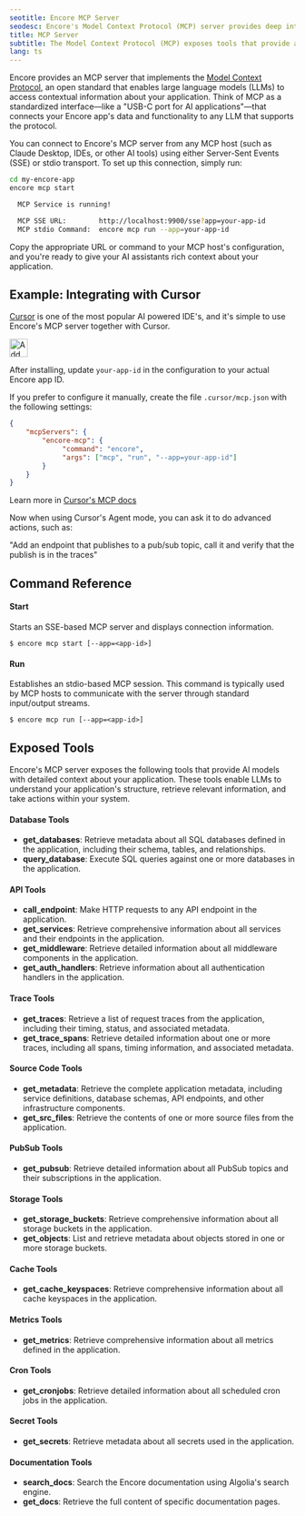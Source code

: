 ```yaml
---
seotitle: Encore MCP Server
seodesc: Encore's Model Context Protocol (MCP) server provides deep introspection of your application to AI development tools.
title: MCP Server
subtitle: The Model Context Protocol (MCP) exposes tools that provide application context to LLMs.
lang: ts
---
```


Encore provides an MCP server that implements the [Model Context Protocol](https://modelcontextprotocol.io/introduction), an open standard that enables large language models (LLMs) to access contextual information about your application. Think of MCP as a standardized interface—like a "USB-C port for AI applications"—that connects your Encore app's data and functionality to any LLM that supports the protocol.

You can connect to Encore's MCP server from any MCP host (such as Claude Desktop, IDEs, or other AI tools) using either Server-Sent Events (SSE) or stdio transport. To set up this connection, simply run:

```bash
cd my-encore-app
encore mcp start

  MCP Service is running!

  MCP SSE URL:        http://localhost:9900/sse?app=your-app-id
  MCP stdio Command:  encore mcp run --app=your-app-id
```

Copy the appropriate URL or command to your MCP host's configuration, and you're ready to give your AI assistants rich context about your application.

## Example: Integrating with Cursor

[Cursor](https://cursor.com) is one of the most popular AI powered IDE's, and it's simple to use Encore's MCP server together with Cursor. 

<a href="https://cursor.com/en/install-mcp?name=encore-mcp&config=eyJjb21tYW5kIjoiZW5jb3JlIG1jcCBydW4gLS1hcHA9eW91ci1hcHAtaWQifQ%3D%3D"><img src="https://cursor.com/deeplink/mcp-install-dark.svg" alt="Add encore-mcp MCP server to Cursor" height="32" /></a>

After installing, update `your-app-id` in the configuration to your actual Encore app ID.

If you prefer to configure it manually, create the file `.cursor/mcp.json` with the following settings:

```json
{
    "mcpServers": {
        "encore-mcp": {
             "command": "encore",
             "args": ["mcp", "run", "--app=your-app-id"]
        }
    }
}
```

Learn more in [Cursor's MCP docs](https://docs.cursor.com/context/model-context-protocol)

Now when using Cursor's Agent mode, you can ask it to do advanced actions, such as:

"Add an endpoint that publishes to a pub/sub topic, call it and verify that the publish is in the traces"

## Command Reference

#### Start

Starts an SSE-based MCP server and displays connection information.

```shell
$ encore mcp start [--app=<app-id>]
```

#### Run

Establishes an stdio-based MCP session. This command is typically used by MCP hosts to communicate with the server through standard input/output streams.

```shell
$ encore mcp run [--app=<app-id>]
```

## Exposed Tools

Encore's MCP server exposes the following tools that provide AI models with detailed context about your application. These tools enable LLMs to understand your application's structure, retrieve relevant information, and take actions within your system.

#### Database Tools

- **get_databases**: Retrieve metadata about all SQL databases defined in the application, including their schema, tables, and relationships.
- **query_database**: Execute SQL queries against one or more databases in the application.

#### API Tools

- **call_endpoint**: Make HTTP requests to any API endpoint in the application.
- **get_services**: Retrieve comprehensive information about all services and their endpoints in the application.
- **get_middleware**: Retrieve detailed information about all middleware components in the application.
- **get_auth_handlers**: Retrieve information about all authentication handlers in the application.

#### Trace Tools

- **get_traces**: Retrieve a list of request traces from the application, including their timing, status, and associated metadata.
- **get_trace_spans**: Retrieve detailed information about one or more traces, including all spans, timing information, and associated metadata.

#### Source Code Tools

- **get_metadata**: Retrieve the complete application metadata, including service definitions, database schemas, API endpoints, and other infrastructure components.
- **get_src_files**: Retrieve the contents of one or more source files from the application.

#### PubSub Tools

- **get_pubsub**: Retrieve detailed information about all PubSub topics and their subscriptions in the application.

#### Storage Tools

- **get_storage_buckets**: Retrieve comprehensive information about all storage buckets in the application.
- **get_objects**: List and retrieve metadata about objects stored in one or more storage buckets.

#### Cache Tools

- **get_cache_keyspaces**: Retrieve comprehensive information about all cache keyspaces in the application.

#### Metrics Tools

- **get_metrics**: Retrieve comprehensive information about all metrics defined in the application.

#### Cron Tools

- **get_cronjobs**: Retrieve detailed information about all scheduled cron jobs in the application.

#### Secret Tools

- **get_secrets**: Retrieve metadata about all secrets used in the application.

#### Documentation Tools

- **search_docs**: Search the Encore documentation using Algolia's search engine.
- **get_docs**: Retrieve the full content of specific documentation pages.

